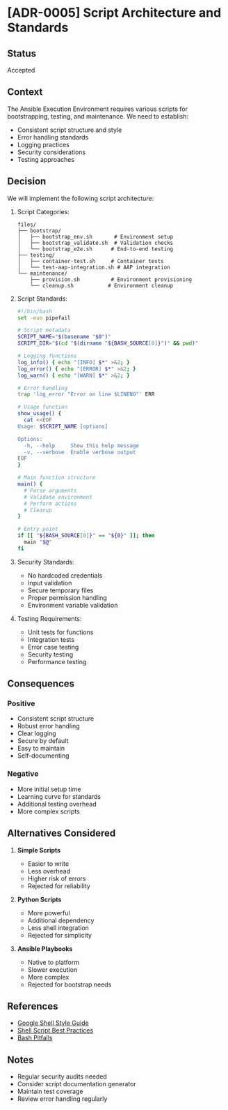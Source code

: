 # [ADR-0005] Script Architecture and Standards

## Status

Accepted

## Context

The Ansible Execution Environment requires various scripts for bootstrapping, testing, and maintenance. We need to establish:
- Consistent script structure and style
- Error handling standards
- Logging practices
- Security considerations
- Testing approaches

## Decision

We will implement the following script architecture:

1. Script Categories:
   ```
   files/
   ├── bootstrap/
   │   ├── bootstrap_env.sh       # Environment setup
   │   ├── bootstrap_validate.sh  # Validation checks
   │   └── bootstrap_e2e.sh      # End-to-end testing
   ├── testing/
   │   ├── container-test.sh     # Container tests
   │   └── test-aap-integration.sh # AAP integration
   └── maintenance/
       ├── provision.sh          # Environment provisioning
       └── cleanup.sh           # Environment cleanup
   ```

2. Script Standards:
   ```bash
   #!/bin/bash
   set -euo pipefail
   
   # Script metadata
   SCRIPT_NAME="$(basename "$0")"
   SCRIPT_DIR="$(cd "$(dirname "${BASH_SOURCE[0]}")" && pwd)"
   
   # Logging functions
   log_info() { echo "[INFO] $*" >&2; }
   log_error() { echo "[ERROR] $*" >&2; }
   log_warn() { echo "[WARN] $*" >&2; }
   
   # Error handling
   trap 'log_error "Error on line $LINENO"' ERR
   
   # Usage function
   show_usage() {
     cat <<EOF
   Usage: $SCRIPT_NAME [options]
   
   Options:
     -h, --help     Show this help message
     -v, --verbose  Enable verbose output
   EOF
   }
   
   # Main function structure
   main() {
     # Parse arguments
     # Validate environment
     # Perform actions
     # Cleanup
   }
   
   # Entry point
   if [[ "${BASH_SOURCE[0]}" == "${0}" ]]; then
     main "$@"
   fi
   ```

3. Security Standards:
   - No hardcoded credentials
   - Input validation
   - Secure temporary files
   - Proper permission handling
   - Environment variable validation

4. Testing Requirements:
   - Unit tests for functions
   - Integration tests
   - Error case testing
   - Security testing
   - Performance testing

## Consequences

### Positive
- Consistent script structure
- Robust error handling
- Clear logging
- Secure by default
- Easy to maintain
- Self-documenting

### Negative
- More initial setup time
- Learning curve for standards
- Additional testing overhead
- More complex scripts

## Alternatives Considered

1. **Simple Scripts**
   - Easier to write
   - Less overhead
   - Higher risk of errors
   - Rejected for reliability

2. **Python Scripts**
   - More powerful
   - Additional dependency
   - Less shell integration
   - Rejected for simplicity

3. **Ansible Playbooks**
   - Native to platform
   - Slower execution
   - More complex
   - Rejected for bootstrap needs

## References

- [Google Shell Style Guide](https://google.github.io/styleguide/shellguide.html)
- [Shell Script Best Practices](https://sharats.me/posts/shell-script-best-practices/)
- [Bash Pitfalls](https://mywiki.wooledge.org/BashPitfalls)

## Notes

- Regular security audits needed
- Consider script documentation generator
- Maintain test coverage
- Review error handling regularly 